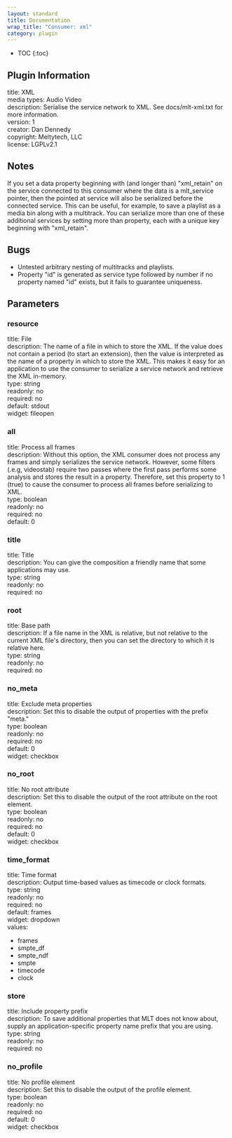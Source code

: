 ```yaml
---
layout: standard
title: Documentation
wrap_title: "Consumer: xml"
category: plugin
---
```

* TOC
{:toc}

## Plugin Information

title: XML  
media types:
Audio  Video  
description: Serialise the service network to XML. See docs/mlt-xml.txt for more information.  
version: 1  
creator: Dan Dennedy  
copyright: Meltytech, LLC  
license: LGPLv2.1  

## Notes

If you set a data property beginning with (and longer than) &quot;xml_retain&quot; on the service connected to this consumer where the data is a mlt_service pointer, then the pointed at service will also be serialized before the connected service. This can be useful, for example, to save a playlist as a media bin along with a multitrack. You can serialize more than one of these additional services by setting more than property, each with a unique key beginning with &quot;xml_retain&quot;.

## Bugs

* Untested arbitrary nesting of multitracks and playlists.
* Property "id" is generated as service type followed by number if no property named "id" exists, but it fails to guarantee uniqueness.


## Parameters

### resource

title: File    
description:
The name of a file in which to store the XML. If the value does not contain a period (to start an extension), then the value is interpreted as the name of a property in which to store the XML. This makes it easy for an application to use the consumer to serialize a service network and retrieve the XML in-memory.  
type: string  
readonly: no  
required: no  
default: stdout  
widget: fileopen  

### all

title: Process all frames    
description:
Without this option, the XML consumer does not process any frames and simply serializes the service network. However, some filters (.e.g, videostab) require two passes where the first pass performs some analysis and stores the result in a property. Therefore, set this property to 1 (true) to cause the consumer to process all frames before serializing to XML.  
type: boolean  
readonly: no  
required: no  
default: 0  

### title

title: Title    
description:
You can give the composition a friendly name that some applications may use.  
type: string  
readonly: no  
required: no  

### root

title: Base path    
description:
If a file name in the XML is relative, but not relative to the current XML file&#39;s directory, then you can set the directory to which it is relative here.  
type: string  
readonly: no  
required: no  

### no_meta

title: Exclude meta properties    
description:
Set this to disable the output of properties with the prefix &quot;meta.&quot;  
type: boolean  
readonly: no  
required: no  
default: 0  
widget: checkbox  

### no_root

title: No root attribute    
description:
Set this to disable the output of the root attribute on the root element.  
type: boolean  
readonly: no  
required: no  
default: 0  
widget: checkbox  

### time_format

title: Time format    
description:
Output time-based values as timecode or clock formats.  
type: string  
readonly: no  
required: no  
default: frames  
widget: dropdown  
values:  

* frames
* smpte_df
* smpte_ndf
* smpte
* timecode
* clock

### store

title: Include property prefix    
description:
To save additional properties that MLT does not know about, supply an application-specific property name prefix that you are using.  
type: string  
readonly: no  
required: no  

### no_profile

title: No profile element    
description:
Set this to disable the output of the profile element.  
type: boolean  
readonly: no  
required: no  
default: 0  
widget: checkbox  

